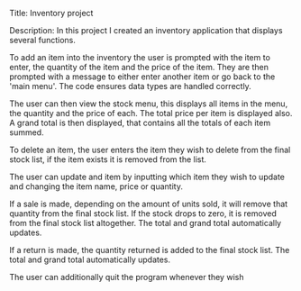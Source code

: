 Title: Inventory project

Description: In this project I created an inventory application that displays several functions.

To add an item into the inventory the user is prompted with the item to enter, the quantity of the item and the price of the item. They are then prompted with a message to either enter another item or go back to the 'main menu'. The code ensures data types are handled correctly.

The user can then view the stock menu, this displays all items in the menu, the quantity and the price of each. The total price per item is displayed also. A grand total is then displayed, that contains all the totals of each item summed.

To delete an item, the user enters the item they wish to delete from the final stock list, if the item exists it is removed from the list.

The user can update and item by inputting which item they wish to update and changing the item name, price or quantity.

If a sale is made, depending on the amount of units sold, it will remove that quantity from the final stock list. If the stock drops to zero, it is removed from the final stock list altogether. The total and grand total automatically updates.

If a return is made, the quantity returned is added to the final stock list. The total and grand total automatically updates.

The user can additionally quit the program whenever they wish
